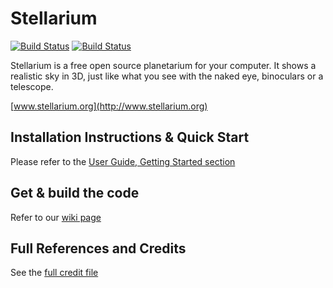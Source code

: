 # Stellarium
[![Build Status](https://travis-ci.org/Stellarium/stellarium.svg?branch=master)](https://travis-ci.org/Stellarium/stellarium)
[![Build Status](https://ci.appveyor.com/api/projects/status/github/Stellarium/stellarium?branch=master&svg=true)](https://ci.appveyor.com/project/cardinot/stellarium)

Stellarium is a free open source planetarium for your computer. It shows a realistic sky
in 3D, just like what you see with the naked eye, binoculars or a telescope.

[www.stellarium.org](http://www.stellarium.org)

## Installation Instructions & Quick Start

Please refer to the [User Guide, Getting Started section](https://github.com/Stellarium/stellarium/releases/download/v0.16.1/stellarium_user_guide-0.16.1-1.pdf)

## Get & build the code

Refer to our [wiki page](https://github.com/Stellarium/stellarium/wiki)

## Full References and Credits

See the [full credit file](CREDITS.md)
